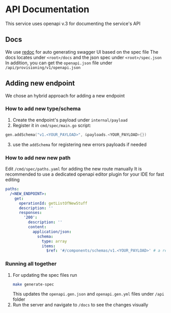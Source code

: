 # API Documentation

This service uses openapi v.3 for documenting the service's API

## Docs

We use [redoc](https://github.com/Redocly/redoc) for auto generating swagger UI based on the spec file
The docs locates under `<root>/docs` and the json spec under `<root>/spec.json`
In addition, you can get the `openapi.json` file under `/api/provisioning/v1/openapi.json`

## Adding new endpoint

We chose an hybrid approach for adding a new endpoint

### How to add new type/schema
1. Create the endpoint's payload under `internal/payload`
2. Register it in `cmd/spec/main.go` script:
```go
gen.addSchema("v1.<YOUR_PAYLOAD>", &payloads.<YOUR_PAYLOAD>{})
```
3. use the `addSchema` for registering new errors payloads if needed

### How to add new new path
Edit `/cmd/spec/paths.yaml` for adding the new route manually
It is recommended to use a dedicated openapi editor plugin for your IDE for fast editing

```yml
paths:
  /<NEW_ENDPOINT>:
    get:
      operationId: getListOfNewStuff
      description: ''
      responses:
        '200':
          description: ''
          content:
            application/json:
              schema:
                type: array
                items:
                  $ref: '#/components/schemas/v1.<YOUR_PAYLOAD>' # a reference to the registered type 
```

### Running all together

1. For updating the spec files run
   ```sh
   make generate-spec
   ```
   This updates the `openapi.gen.json` and `openapi.gen.yml` files under `/api` folder
2. Run the server and navigate to `/docs` to see the changes visually